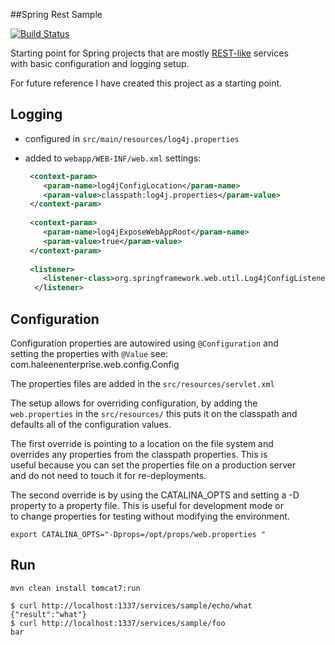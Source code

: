 ##Spring Rest Sample


[![Build Status](https://secure.travis-ci.org/scotthaleen/spring-rest-sample.png?branch=master)](http://travis-ci.org/scotthaleen/spring-rest-sample)

Starting point for Spring projects that are mostly [REST-like](http://www.intridea.com/blog/2010/4/29/rest-isnt-what-you-think-it-is) services<br/>
with basic configuration and logging setup. 

For future reference I have created this project as a starting point.

Logging
-------

- configured in `src/main/resources/log4j.properties` 
- added to `webapp/WEB-INF/web.xml` settings:
  
  ```XML
   <context-param>
      <param-name>log4jConfigLocation</param-name>
      <param-value>classpath:log4j.properties</param-value>
   </context-param>
   
   <context-param>
      <param-name>log4jExposeWebAppRoot</param-name>
      <param-value>true</param-value>
   </context-param>
   
   <listener>
      <listener-class>org.springframework.web.util.Log4jConfigListener</listener-class>
    </listener>
   ```

Configuration
-------------

Configuration properties are autowired using `@Configuration` and<br/>
setting the properties with `@Value` see: com.haleenenterprise.web.config.Config
  
The properties files are added in the `src/resources/servlet.xml` 

The setup allows for overriding configuration, by adding the<br/>
`web.properties` in the `src/resources/` this puts it on the classpath and<br/>
defaults all of the configuration values.<br/>

The first override is pointing to a location on the file system and<br/>
overrides any properties from the classpath properties.  This is<br/>
useful because you can set the properties file on a production server<br/>
and do not need to touch it for re-deployments.<br/>

The second override is by using the CATALINA_OPTS and setting a -D<br/>
property to a property file.  This is useful for development mode or<br/>
to change properties for testing without modifying the environment. <br/>

`export CATALINA_OPTS="-Dprops=/opt/props/web.properties "`


Run
---
`mvn clean install tomcat7:run`


```
$ curl http://localhost:1337/services/sample/echo/what
{"result":"what"}
$ curl http://localhost:1337/services/sample/foo
bar
```


